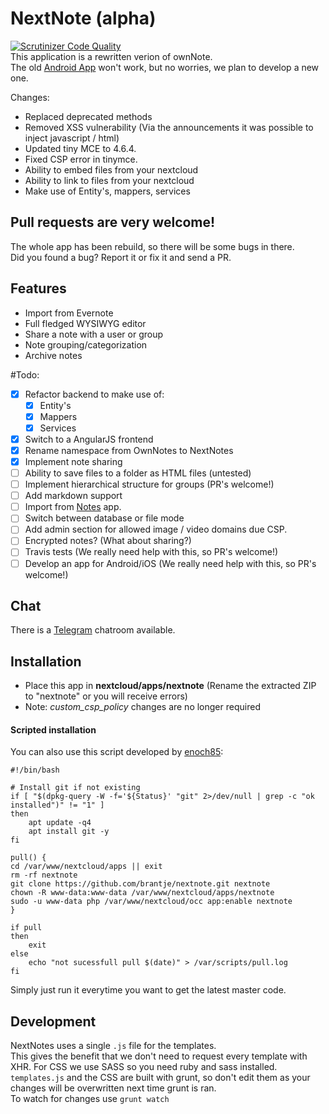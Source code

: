 # NextNote (alpha)
[![Scrutinizer Code Quality](https://scrutinizer-ci.com/g/brantje/nextnote/badges/quality-score.png?b=master)](https://scrutinizer-ci.com/g/brantje/nextnote/?branch=master)   
This application is a rewritten verion of ownNote.<br>
The old [Android App](https://play.google.com/store/apps/details?id=com.nowsci.ownnote&hl=sv) won't work, but no worries, we plan to develop a new one.
    
Changes:
- Replaced deprecated methods
- Removed XSS vulnerability (Via the announcements it was possible to inject javascript / html)
- Updated tiny MCE to  4.6.4.
- Fixed CSP error in tinymce.
- Ability to embed files from your nextcloud 
- Ability to link to files from your nextcloud
- Make use of Entity's, mappers, services

## Pull requests are very welcome!
The whole app has been rebuild, so there will be some bugs in there.   
Did you found a bug? Report it or fix it and send a PR.

## Features
- Import from Evernote
- Full fledged WYSIWYG editor
- Share a note with a user or group
- Note grouping/categorization
- Archive notes


#Todo:
- [x] Refactor backend to make use of:
  - [x] Entity's
  - [x] Mappers
  - [x] Services
- [x] Switch to a AngularJS frontend
- [X] Rename namespace from OwnNotes to NextNotes
- [x] Implement note sharing
- [ ] Ability to save files to a folder as HTML files (untested)
- [ ] Implement hierarchical structure for groups (PR's welcome!)
- [ ] Add markdown support
- [ ] Import from [Notes](https://github.com/nextcloud/notes) app.
- [ ] Switch between database or file mode
- [ ] Add admin section for allowed image / video domains due CSP.
- [ ] Encrypted notes? (What about sharing?)
- [ ] Travis tests (We really need help with this, so PR's welcome!) 
- [ ] Develop an app for Android/iOS (We really need help with this, so PR's welcome!)
   
## Chat
There is a [Telegram](https://t.me/NextNote) chatroom available.
   
## Installation
- Place this app in **nextcloud/apps/nextnote** (Rename the extracted ZIP to "nextnote" or you will receive errors)
- Note: *custom_csp_policy* changes are no longer required

#### Scripted installation

You can also use this script developed by [enoch85](https://github.com/enoch85):
```
#!/bin/bash

# Install git if not existing
if [ "$(dpkg-query -W -f='${Status}' "git" 2>/dev/null | grep -c "ok installed")" != "1" ]
then
    apt update -q4
    apt install git -y
fi

pull() {
cd /var/www/nextcloud/apps || exit
rm -rf nextnote
git clone https://github.com/brantje/nextnote.git nextnote
chown -R www-data:www-data /var/www/nextcloud/apps/nextnote
sudo -u www-data php /var/www/nextcloud/occ app:enable nextnote
}

if pull
then
    exit
else
    echo "not sucessfull pull $(date)" > /var/scripts/pull.log
fi
```

Simply just run it everytime you want to get the latest master code.

## Development

NextNotes uses a single `.js` file for the templates.   
This gives the benefit that we don't need to request every template with XHR.
For CSS we use SASS so you need ruby and sass installed.
`templates.js` and the CSS are built with grunt, so don't edit them as your changes will be overwritten next time grunt is ran.   
To watch for changes use `grunt watch`
